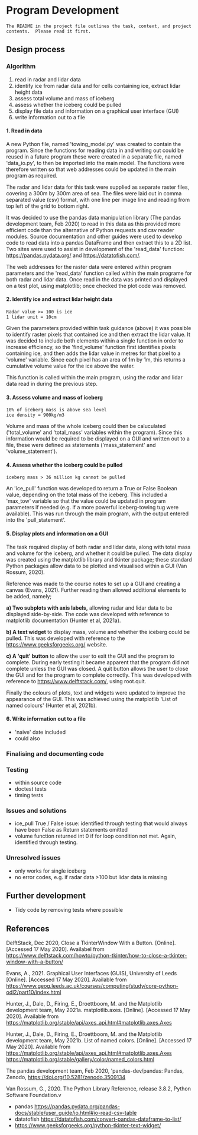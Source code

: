 # Program Development
```
The README in the project file outlines the task, context, and project contents.  Please read it first.
```
## Design process

### Algorithm
1. read in radar and lidar data
2. identify ice from radar data and for cells containing ice, extract lidar height data
3. assess total volume and mass of iceberg
4. assess whether the iceberg could be pulled
5. display file data and information on a graphical user interface (GUI)
6. write information out to a file

#### 1. Read in data
A new Python file, named 'towing_model.py' was created to contain the program. Since the functions for reading data in and writing out could be reused in a future program these were created in a separate file, named 'data_io.py', to then be imported into the main model.  The functions were therefore written so that web addresses could be updated in the main program as required.

The radar and lidar data for this task were supplied as separate raster files, covering a 300m by 300m area of sea.  The files were laid out in comma separated value (csv) format, with one line per image line and reading from top left of the grid to bottom right.

It was decided to use the pandas data manipulation library (The pandas development team, Feb 2020) to read in this data as this provided  more efficient code than the alternative of Python requests and csv reader modules.  Source documentation and other guides were used to develop code to read data into a pandas DataFrame and then extract this to a 2D list.  Two sites were used to assist in development of the 'read_data' function: https://pandas.pydata.org/ and https://datatofish.com/.

The web addresses for the raster data were entered within program parameters and the 'read_data' function called within the main programe for both radar and lidar data.  Once read in the data was printed and displayed on a test plot, using matplotlib; once checked the plot code was removed.

#### 2. Identify ice and extract lidar height data
```
Radar value >= 100 is ice
1 lidar unit = 10cm
```
Given the parameters provided within task guidance (above) it was possible to identify raster pixels that contained ice and then extract the lidar value. It was decided to include both elements within a single function in order to increase efficiency, so the 'find_volume' function first identifies pixels containing ice, and then adds the lidar value in metres for that pixel to a 'volume' variable.  Since each pixel has an area of 1m by 1m, this returns a cumulative volume value for the ice above the water.

This function is called within the main program, using the radar and lidar data read in during the previous step.

#### 3. Assess volume and mass of iceberg
```
10% of iceberg mass is above sea level
ice density = 900kg/m3
```
Volume and mass of the whole iceberg could then be caluculated ('total_volume' and 'total_mass' variables within the program).  Since this information would be required to be displayed on a GUI and written out to a file, these were defined as statements ('mass_statement' and 'volume_statement').


#### 4. Assess whether the iceberg could be pulled
```
iceberg mass > 36 million kg cannot be pulled
```
An 'ice_pull' function was developed to return a True or False Boolean value, depending on the total mass of the iceberg.  This included a 'max_tow' variable so that the value could be updated in program parameters if needed (e.g. if a more powerful iceberg-towing tug were available).  This was run through the main program, with the output entered into the 'pull_statement'.

#### 5. Display plots and information on a GUI
The task required display of both radar and lidar data, along with total mass and volume for the iceberg, and whether it could be pulled.  The data display was created using the matplotlib library and tkinter package; these standard Python packages allow data to be plotted and visualised within a GUI (Van Rossum, 2020).  

Reference was made to the course notes to set up a GUI and creating a canvas (Evans, 2021).  Further reading then allowed additional elements to be added, namely;

**a)  Two subplots with axis labels,** allowing radar and lidar data to be displayed side-by-side. The code was developed with reference to matplotlib documentation (Hunter et al, 2021a).

**b)  A text widget** to display mass, volume and whether the iceberg could be pulled.  This was developed with reference to the https://www.geeksforgeeks.org/ website.

**c)  A 'quit' button** to allow the user to exit the GUI and the program to complete.  During early testing it became apparent that the program did not complete unless the GUI was closed.  A quit button allows the user to close the GUI and for the program to complete correctly.  This was developed with reference to https://www.delftstack.com/, using root.quit.

Finally the colours of plots, text and widgets were updated to improve the appearance of the GUI.  This was achieved using the matplotlib 'List of named colours' (Hunter et al, 2021b).

#### 6. Write information out to a file
- 'naive' date included
- could also 

### Finalising and documenting code


### Testing 

- within source code
- doctest tests
- timing tests

### Issues and solutions
- ice_pull True / False issue: identified through testing that would always have been False as Return statements omitted
- volume function returned int 0 if for loop condition not met.  Again, identified through testing.

### Unresolved issues
- only works for single iceberg
- no error codes, e.g. if radar data >100 but lidar data is missing

## Further development

- Tidy code by removing tests where possible

## References

DelftStack, Dec 2020, Close a TkinterWindow With a Button. [Online]. [Accessed 17 May 2020]. Availabel from https://www.delftstack.com/howto/python-tkinter/how-to-close-a-tkinter-window-with-a-button/ 

Evans, A., 2021. Graphical User Interfaces (GUIS), University of Leeds [Online]. [Accessed 17 May 2020]. Available from https://www.geog.leeds.ac.uk/courses/computing/study/core-python-odl2/part10/index.html 

Hunter, J., Dale, D., Firing, E., Droettboom, M. and the Matplotlib development team, May 2021a. matplotlib.axes. [Online]. [Accessed 17 May 2020]. Available from https://matplotlib.org/stable/api/axes_api.html#matplotlib.axes.Axes 

Hunter, J., Dale, D., Firing, E., Droettboom, M. and the Matplotlib development team, May 2021b. List of named colors. [Online]. [Accessed 17 May 2020]. Available from https://matplotlib.org/stable/api/axes_api.html#matplotlib.axes.Axes  https://matplotlib.org/stable/gallery/color/named_colors.html 

The pandas development team, Feb 2020, 'pandas-dev/pandas: Pandas, Zenodo, https://doi.org/10.5281/zenodo.3509134

Van Rossum, G., 2020. The Python Library Reference, release 3.8.2, Python Software Foundation.v

* pandas https://pandas.pydata.org/pandas-docs/stable/user_guide/io.html#io-read-csv-table
* datatofish https://datatofish.com/convert-pandas-dataframe-to-list/
* https://www.geeksforgeeks.org/python-tkinter-text-widget/
